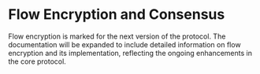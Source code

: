 # Flow Encryption and Consensus

Flow encryption is marked for the next version of the protocol. The documentation will be expanded to include detailed information on flow encryption and its implementation, reflecting the ongoing enhancements in the core protocol. 